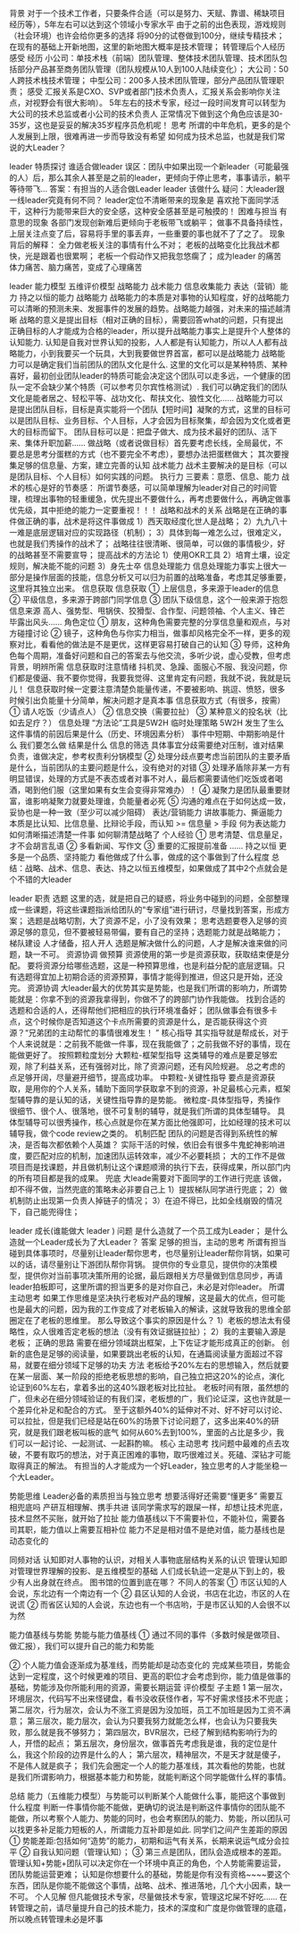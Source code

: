 背景
    对于一个技术工作者，只要条件合适（可以是努力、天赋、靠谱、稀缺项目经历等），5年左右可以达到这个领域小专家水平
    由于之前的出色表现，游戏规则（社会环境）也许会给你更多的选择
        将90分的试卷做到100分，继续专精技术；
        在现有的基础上开新地图，这里的新地图大概率是技术管理；
    转管理后个人经历感受
        经历
            小公司：单技术栈（前端）团队管理、整体技术团队管理、技术团队包括部分产品甚至商务团队管理（团队规模从10人到100人陆续变化）；
            大公司：50人跨技术栈技术管理；
            中型公司：200多人技术团队管理，部分产品团队管理职责；
        感受
            汇报关系是CXO、SVP或者部门技术负责人，汇报关系会影响你关注点，对视野会有很大影响）。
            5年左右的技术专家，经过一段时间发育可以转型为大公司的技术总监或者小公司的技术负责人
            正常情况下做到这个角色应该是30-35岁，这也是妥妥的解决35岁程序员危机呢！
        思考
            所谓的中年危机，更多的是个人发展到上限，很难再进一步而导致没有希望
            如何成为技术总监，也就是我们常说的大Leader？

leader 特质探讨
    谁适合做leader
        误区：团队中如果出现一个新leader（可能最强的人）后，那么其余人甚至是之前的leader，更倾向于停止思考，事事请示，躺平等待带飞...
        答案：有担当的人适合做Leader
    leader 该做什么
        疑问：大leader跟一线leader究竟有何不同？
        leader定位不清晰带来的现象是
            喜欢抢下面同学活干，这种行为能带来巨大的安全感，这种安全感甚至是可触摸的！
    困难与担当
        有意思的现象
            各部门发现创新难后更倾向于老板带飞或躺平；
            做事不具备持续性，上层关注点变了后，容易将手里的事丢弃，一些重要的事也就不了了之了。
        现象背后的解释：
            全力做老板关注的事情有什么不对；
            老板的战略变化比我战术都快，光是跟着也很累啊；
            老板一个假动作又把我忽悠瘸了；
        成为leader 的痛苦
            体力痛苦、脑力痛苦，变成了心理痛苦

leader 能力模型
    五维评价模型
        战略能力
        战术能力
        信息收集能力
        表达（营销）能力
        持之以恒的能力
    战略能力
        战略能力的本质是对事物的认知程度，好的战略能力可以清晰的预测未来、发掘事件的发展的趋势。战略能力越强，对未来的描述越清晰
        战略的意义是提出目标（相对正确的目标），需要回答what的问题，只有提出正确目标的人才能成为合格的leader，所以提升战略能力事实上是提升个人整体的认知能力.
        认知是自我对世界认知的投影，人人都是有认知能力，所以人人都有战略能力，小到我要买一个玩具，大到我要做世界首富，都可以是战略能力
            战略能力可以是确定我们当前团队的团队文化是什么.
                这里的文化可以是某种特质、某种喜好，最初创业团队leader的特质可能会决定这个团队可以走多远，一个健康的团队一定不会缺少某个特质（可以参考贝尔宾性格测试）.
                我们可以确定我们的团队文化是能者居之、轻松平等、战功文化、帮扶文化、狼性文化......
            战略能力可以是提出团队目标，目标是真实能将一个团队【短时间】凝聚的方式，这里的目标可以是团队目标、业务目标、个人目标，人才会因为目标聚集，却会因为文化或者更大的目标而留下。
                团队目标可以是：把盘子做大、成为技术最好的团队、活下来、集体升职加薪......
                做战略（或者说做目标）首先要考虑长线，全局最优，不要总是思考分蛋糕的方式（也不要完全不考虑），要想办法把蛋糕做大；
                其次要搜集足够的信息量、方案，建立完善的认知
    战术能力
        战术主要解决的是目标（可以是团队目标、个人目标）如何实践的问题。
        执行力
            三要素：意愿、信息、能力
        战术的核心是好的节奏感：
            所谓节奏感，可以简单理解为leader对自己的时间管理，梳理出事物的轻重缓急，优先提出不要做什么，再考虑要做什么，再确定做事优先级，其中拒绝的能力一定要重视！！！
        战略和战术的关系
            战略是在正确的事件做正确的事，战术是将这件事做成
                1）西天取经度化世人是战略；
                2）九九八十一难是底层逻辑对应的实现路径（机制）；
                3）具体到每一难怎么过，很难定义，也就是我们秀操作的战术了；
            战略往往很清晰、很简单，可以做的事情极少，好的战略甚至不需要宣导；
        提高战术的方法论
            1）使用OKR工具
            2）培育土壤，设定规则，解决能不能的问题
            3）身先士卒
    信息处理能力
        信息处理能力事实上很大一部分是操作层面的技能，信息分析又可以归为前置的战略准备，考虑其足够重要，这里将其独立出来。
        信息获取
            信息获取
                ① 上层信息，多来源于leader的信息
                ② 平级信息，多来源于跨部门同学信息
                ③ 团队下级信息，这个一般来源于抱怨
            信息来源
                高人、强势型、甩锅侠、狡猾型、合作型、问题领袖、个人主义、锋芒毕露出风头......
                角色定位
                    ① 朋友，这种角色需要完整的分享信息量和观点，与对方碰撞讨论
                    ② 镜子，这种角色与你实力相当，做事却风格完全不一样，更多的观察对比，看看他的做法是不是更优，这样更容易打破自己的认知
                    ③ 导师，这种角色每个周期，准备好问题和自己的答案去与他交流，多听少说，虚心受教，但考虑背景，明辨所需
                信息获取时注意情绪
                    抖机灵、急躁、面服心不服、我没问题，你们都是傻逼、我不要你觉得，我要我觉得、这里肯定有问题，我就不说，我就是玩儿！
                    信息获取时候一定要注意清楚负能量传递，不要被影响、挑逗、愤怒，很多时候引出负能量十分简单，解决问题才是真本事
                信息获取方式（有很多，按需）
                    ① 请人吃饭（少请点人）
                    ② 信息交换（需要拉扯）
                    ③ 某种意义的投名状（比如去足疗？）
        信息处理
            “方法论”工具是5W2H
            临时处理策略
                5W2H
                发生了生么
                这件事情的前因后果是什么（历史、环境因素分析）
                事件中短期、中期影响是什么
                我们要怎么做
                结果是什么
            信息的筛选
                具体事宜分歧需要绝对压制，谁对结果负责，谁做决定，参考权责利分锅模型
                ② 处理分歧点要考虑当前团队的主要矛盾是什么，当前团队的主要问题是什么，没有绝对的对错
                ③ 处理矛盾除非某一方有明显错误，处理的方式是不表态或者对事不对人，最后都需要请他们吃饭或者喝酒，喝到他们服（这里如果有女生会变得非常难办）！
                ④ 凝聚力是团队最重要财富，谁影响凝聚力就要处理谁，负能量者必死
                ⑤ 沟通的难点在于如何达成一致，妥协也是一种一致（至少可以减少阻碍）
    表达/营销能力
        讲故事能力、撕逼能力
        本质是比认知、比信息量、比辩论手段，而认知 >= 信息量 > 手段
        何为表达能力
            如何清晰描述清楚一件事
            如何聊清楚战略了
        个人经验
            ① 思考清楚、信息量足，才不会胡言乱语
            ② 多看新闻、写作文
            ③ 重要的汇报提前准备
            ......
    持之以恒
        更多是一个品质、坚持能力
        看他做成了什么事，做成的这个事做到了什么程度
    总结：战略、战术、信息、表达、持之以恒五维模型，如果做成了其中2个点就会是个不错的大leader

leader 职责
    选题
        这里的选，就是把自己的疑惑，将业务中碰到的问题，全部整理成一些课题，将这些课题指派给团队的“专家组”进行研讨，尽量找到答案，形成方案；
        选题是战略切割，大了资源不足，小了没有效果；
        思考选题要卷入足够的资源足够的意见，但不要被轻易带偏，要有自己的坚持；选题能力就是战略能力；
    梯队建设
        人才储备，招人开人
        选题是解决做什么的问题，人才是解决谁来做的问题，缺一不可。
    资源协调
        做预算
            资源使用的第一步是资源获取，获取结束便是分配。
            要将资源分给哪些选题，这是一种预算思维，也是利益分配的底层逻辑。只有选题得宜加上初期合适的资源预算，事情才能得到推进，但这只是开始，还没完。
        资源协调
            大leader最大的优势其实是势能，也是我们所谓的影响力，所谓势能就是：你拿不到的资源我拿得到，你做不了的跨部门协作我能做。
            找到合适的选题和合适的人，还得帮他们把相应的执行环境准备好；
            团队做事会有很多卡点，这个时候你是否知道这个卡点所需要的资源是什么，是否能获得这个资源？“兄弟团的主动帮忙的事情很难发生！ ”
    核心指导
        其实指导就是帮成长，对于个人来说就是：之前我不能做一件事，现在我能做了；之前我做不好的事情，现在能做更好了。
        按照颗粒度划分
            大颗粒-框架型指导
                这类辅导的难点是要足够宏观，除了利益关系，还有强弱对比，除了资源问题，还有风险规避。
                总之考虑的点足够开阔，尽量避开细节，提高成功率。
            中颗粒-关键性指导
                要点是资源获取，是用你的个人关系，辅助下面同学获取拿不到的资源，补足最核心元素，框架型辅导靠的是认知的话，关键性指导靠的是势能。
            微粒度-具体型指导，秀操作
                很细节、很个人、很落地，很不可复制的辅导，就是我们所谓的具体型辅导。
                具体型辅导可以很秀操作，核心点就是你在某方面比他强即可，比如经理的技术可以辅导我，做个code review之类的。
    机制匹配
        团队的问题是否得到系统性的解决，是否每次都依赖个人英雄？
            实际干活的时候，依旧会有很多牛鬼蛇神影响进度，要匹配对应的机制，加速团队运转效率，减少不必要耗损；
            大的工作不是做项目而是找课题，并且做机制让这个课题顺滑的执行下去，获得成果，所以部门内的所有项目都是我的成果。
    兜底
        大leade需要对下面同学的工作进行兜底
        该做，却不得不做，当然兜底的策略未必非要自己上
            1）提拔梯队同学进行兜底；
            2）做机制防止出现第一负责人掉链子的情况；
            3）在迫不得已，比如全线崩毁的情况下，自己能兜得住；

leader 成长(谁能做大 leader )
    问题
        是什么造就了一个员工成为Leader；
        是什么造就一个Leader成长为了大Leader？
    答案
        足够的担当，主动的思考
            所谓有担当
                碰到具体事项时，尽量别让leader帮你思考，也尽量别让leader帮你背锅，如果可以的话，请尽量别让下游团队帮你背锅。
                提供你的专业意见，提供你的决策模型，提供你对当前事项决策所用的论据，最后跟相关方尽量做到信息同步，再请leader拍板即可，这里所谓的担当更多的是对你自己，未必是对你leader。
            所谓主动思考
                如果工作思维是坚决执行老板对产品的理解，这是最大的优点，但可能也是最大的问题，因为我的工作变成了对老板输入的解读，这就导致我的思维全部圈定在了老板的思维里。
                那么导致这个事实的原因是什么？
                    1）老板的想法太有侵略性，众人很难否定老板的想法（没有有效证据链拉扯）；
                    2）我的主要输入源是老板；
                正确的思路
                    需要在细分领域跳出框架，上下佐证才能形成真正的创新。
                    创新的底色是足够的阅读量，如果要跳出老板的认知，在通篇阅读量方面超过不容易，就要在细分领域下足够的功夫
                        方法
                            老板给予20%左右的思想输入，然后就要在某一层面、某一阶段的拒绝老板思想的影响，自己独立把这20%的论点，演化论证到60%左右，拿着多出的这40%跟老板对比拉扯。
                            老板时间有限，虽然想的广，但未必在细分领域验证的有我们深，老板想的广，我们论证深，这也许就是一个差异化补足和配合的方式。
                            至于这额外40%的延伸对不对、好不好可以讨论、可以拉扯，但是我们已经是站在60%的场景下讨论问题了，这多出来40%的研究，就是我们跟老板叫板的底气
                            如何从60%去到100%，里面的占比是多少，我们可以一起讨论、一起测试、一起斟酌嘛。
                    核心
                        主动思考
                            找问题中最难的点去攻破，不要有取巧的想法，对于真正困难的事物，取巧很难过关。死磕、深钻才可能取得真正的解法。
        有担当的人才能成为一个好Leader，独立思考的人才能坐稳一个大Leader。

势能思维
    Leader必备的素质担当与独立思考
    想要活得好还需要“懂更多”
    需要互相兜底吗
        产研互相理解、携手共进
        该同学需求写的跟屎一样，却想让技术兜底，技术显然不买账，就开始了拉扯
        能力值基线以下不需要补位，不能补位，需要各司其职，能力值以上需要互相补位
        能力不足是相对值不是绝对值，能力基线也是动态变化的

同频对话
    认知即对人事物的认识，对相关人事物底层结构关系的认识 管理认知即对管理世界理解的投影、是五维模型的基础
        人们成长轨迹一定是从下到上的，极少有人出身就在终点。 图书馆的位置到底在哪？
        不同人的答案
            ① 市区认知的人会说，东北边有一个南边有一个
            ② 县区认知的人会说，书店在北边，市区的人在说谎
            ② 而省区认知的人会说，东边也有一个书店哟，于是市区认知的人会很不以为然

能力值基线与势能
    势能与能力值基线
        ① 通过不同的事件（多数时候是做项目、做汇报），我们可以提升自己的能力和势能

② 个人能力值会逐渐成为基准线，而势能却是动态变化的
    完成某些项目，势能会达到一定程度，这个时候更难的项目、更高的职位才会考虑到你，能力值是做事的基础，势能涉及你所能利用的资源，需要长期运营
        评价模型
            子主题 1
                第一层次，环境层次，代码写不出来怪键盘，看书没收获怪作者，写不好需求怪技术不兜底；
                第二层次，行为层次，会认为不涨工资是因为没加班，员工不加班是因为工资不满意；
                第三层次，能力层次，会认为只要我努力就能怎么样，也会认为只要我失败，那么就是我不够努力；
                第四层次，BVR层次，已经了解到结构影响行为的人，开悟的起点；
                第五层次，身份层次，做事首先考虑我是谁，我的定位是什么，我这个阶段的边界是什么的人；
                第六层次，精神层次，不是天才就是傻子，不是伟人就是疯子；
    我们先会圈定一个人的能力基准线，其次看他的势能，也就是我们所谓影响力，根据基本能力和势能，就能判断这个同学能做什么样的事情。

总结
    能力（五维能力模型）与势能可以判断某个人能做什么事，能把这个事做到什么程度
    判断一件事情你能不能做，更确切的说法是判断这件事情你的团队能不能做，所以考察个人能力、势能的同时，也会考察团队的能力、势能，所以团队可以找更多补足能力短板的人，所谓能力互补即是如此.
    同学们之间产生差距的原因
        ① 势能差距:包括如何“造势”的能力，初期和运气有关系，长期来说运气成分会拉平
        ② 自我认知问题（管理认知）；
        ③ 第三点是团队，团队会造成根本的差距。
    管理认知+势能+团队可以决定你在一个环境中真正的角色，个人势能需要运营，团队势能运营更难；
    认知是你想要什么的基础，势能是你有没有资格~~~~要这个东西，团队是你能不能做这个事情，战略、战术、推进落地，几个大小因素，缺一不可。
    个人见解
        但凡能做技术专家，尽量做技术专家，管理这坨屎不好吃...... 在转管理之前，请尽量提升自己的技术能力，技术的深度和广度是你做管理的底蕴，所以晚点转管理未必是坏事
